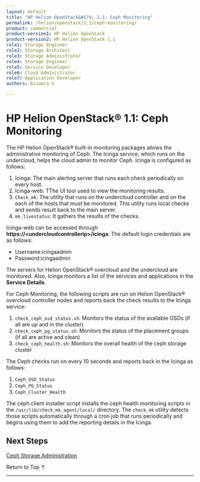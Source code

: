 ```yaml
---
layout: default
title: "HP Helion OpenStack&#174; 1.1: Ceph Monitoring"
permalink: /helion/openstack/1.1/ceph-monitoring/
product: commercial
product-version1: HP Helion OpenStack
product-version2: HP Helion OpenStack 1.1
role1: Storage Engineer
role2: Storage Architect 
role3: Storage Administrator 
role4: Storage Engineer
role5: Service Developer 
role6: Cloud Administrator 
role7: Application Developer 
authors: Binamra S

---
```

<!--UNDER REVISION-->


<script>

function PageRefresh {
onLoad="window.refresh"
}

PageRefresh();

</script>
<!--
<p style="font-size: small;"> <a href="/helion/openstack/1.1/install-beta/kvm/">&#9664; PREV</a> | <a href="/helion/openstack/1.1/install-beta-overview/">&#9650; UP</a> | <a href="/helion/openstack/1.1/install-beta/esx/">NEXT &#9654;</a> </p> -->

# HP Helion OpenStack&#174; 1.1: Ceph Monitoring

The HP Helion OpenStack&#174; built-in monitoring packages allows the administrative monitoring of  Ceph. The Icinga service, which runs on the undercloud, helps the cloud admin to monitor  Ceph. Icinga is configured as follows:

1.	Icinga: The main alerting server that runs each check periodically on every host.
2.	Icinga-web: TThe UI tool used to view the monitoring results.
3.	`Check_mk`: The utility that runs on the undercloud controller and on the each of the hosts that must be monitored. This utility runs local checks and sends result back to the main server.
4.	`mk_livestatus`: It gathers the results of the checks.

Icinga-web can be accessed through  **https://&lt;undercloudcontrollerip>/icinga**. The default login credentials are as follows:

* Username:icingaadmin
* Password:icingaadmin


The servers for Helion OpenStack&#174; overcloud and the undercloud are monitored. Also, Icinga monitors a list of the services and applications in the **Service Details**.


For Ceph Monitoring, the following scripts are run on Helion OpenStack&#174; overcloud controller nodes and reports back the check results to the Icinga service:

1.	`check_ceph_osd_status.sh`: Monitors the status of the available OSDs (if all are up and in the cluster)
2. `check_ceph_pg_status.sh`: Monitors the status of the placement groups (if all are active and clean)
3.	`check_ceph_health.sh`: Monitors the overall health of the ceph storage cluster

The Ceph checks run on every 10 seconds and reports back in the Icinga as follows:

1. `Ceph_OSD_Status`
2. `Ceph_PG_Status`
3. `Ceph_Cluster_Health`

The ceph client installer script installs the ceph health monitoring scripts in the `/usr/lib/check_mk_agent/local/` directory. The `check_mk` utility detects those scripts automatically through a cron job that runs periodically and begins using them to add the reporting details in the Icinga.
 
## Next Steps

[Ceph Storage Administration](/helion/openstack/1.1/ceph-helion-openstack-ceph-administration-services/)


<a href="#top" style="padding:14px 0px 14px 0px; text-decoration: none;"> Return to Top &#8593; </a>

----
